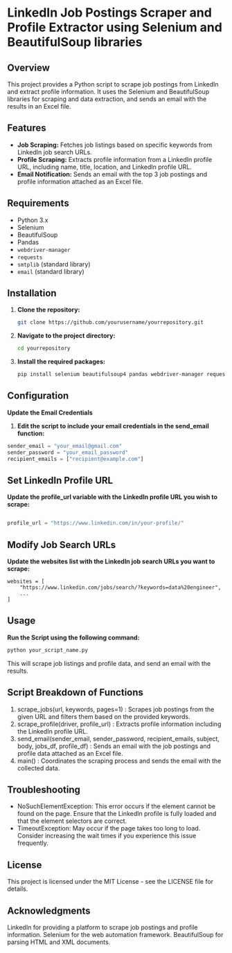 # LinkedIn Job Postings Scraper and Profile Extractor using Selenium and BeautifulSoup libraries

## Overview

This project provides a Python script to scrape job postings from LinkedIn and extract profile information. It uses the Selenium and BeautifulSoup libraries for scraping and data extraction, and sends an email with the results in an Excel file.

## Features

- **Job Scraping:** Fetches job listings based on specific keywords from LinkedIn job search URLs.
- **Profile Scraping:** Extracts profile information from a LinkedIn profile URL, including name, title, location, and LinkedIn profile URL.
- **Email Notification:** Sends an email with the top 3 job postings and profile information attached as an Excel file.

## Requirements

- Python 3.x
- Selenium
- BeautifulSoup
- Pandas
- `webdriver-manager`
- `requests`
- `smtplib` (standard library)
- `email` (standard library)

## Installation

1. **Clone the repository:**

   ```bash
   git clone https://github.com/yourusername/yourrepository.git
   
2. **Navigate to the project directory:**
    ```bash
   cd yourrepository

3. **Install the required packages:**
   ```bash  
   pip install selenium beautifulsoup4 pandas webdriver-manager requests

## Configuration

**Update the Email Credentials**

1. **Edit the script to include your email credentials in the send_email function:**


```python 
sender_email = "your_email@gmail.com" 
sender_password = "your_email_password"
recipient_emails = ["recipient@example.com"]

```

## Set LinkedIn Profile URL
 **Update the profile_url variable with the LinkedIn profile URL you wish to scrape:**

```python

profile_url = "https://www.linkedin.com/in/your-profile/"

```

## Modify Job Search URLs
**Update the websites list with the LinkedIn job search URLs you want to scrape:**

```
websites = [
    "https://www.linkedin.com/jobs/search/?keywords=data%20engineer",
    ...
]
```

## Usage
**Run the Script using the following command:**

```bash
python your_script_name.py
```
This will scrape job listings and profile data, and send an email with the results.

## Script Breakdown of Functions

1. scrape_jobs(url, keywords, pages=1) : Scrapes job postings from the given URL and filters them based on the provided keywords.
2. scrape_profile(driver, profile_url) : Extracts profile information including the LinkedIn profile URL.
3. send_email(sender_email, sender_password, recipient_emails, subject, body, jobs_df, profile_df) : Sends an email with the job postings and profile data attached as an Excel file.
4. main() : Coordinates the scraping process and sends the email with the collected data.


## Troubleshooting
- NoSuchElementException: This error occurs if the element cannot be found on the page. Ensure that the LinkedIn profile is fully loaded and that the element selectors are correct.
- TimeoutException: May occur if the page takes too long to load. Consider increasing the wait times if you experience this issue frequently.


## License

This project is licensed under the MIT License - see the LICENSE file for details.

## Acknowledgments
LinkedIn for providing a platform to scrape job postings and profile information.
Selenium for the web automation framework.
BeautifulSoup for parsing HTML and XML documents.


